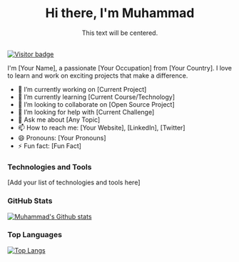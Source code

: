 <div align="center">
  <h1>Hi there, I'm Muhammad</h1>
  <p>This text will be centered.</p>
</div>

<p dir="auto">
<br>
<a target="_blank" rel="noopener noreferrer nofollow" href="https://camo.githubusercontent.com/342384b64cc1f70f9fd62fc40847e7c429efc5face12a29ce75d7331b1f5e864/68747470733a2f2f76697369746f722d62616467652e676c697463682e6d652f62616467653f706167655f69643d5372697368746934342d672e76697369746f722d6261646765"><img src="https://camo.githubusercontent.com/342384b64cc1f70f9fd62fc40847e7c429efc5face12a29ce75d7331b1f5e864/68747470733a2f2f76697369746f722d62616467652e676c697463682e6d652f62616467653f706167655f69643d5372697368746934342d672e76697369746f722d6261646765" alt="Visitor badge" data-canonical-src="https://visitor-badge.glitch.me/badge?page_id=nightmare1200.visitor-badge" style="max-width: 100%;"></a></p>

I'm [Your Name], a passionate [Your Occupation] from [Your Country]. I love to learn and work on exciting projects that make a difference.

- 🔭 I’m currently working on [Current Project]
- 🌱 I’m currently learning [Current Course/Technology]
- 👯 I’m looking to collaborate on [Open Source Project]
- 🤔 I’m looking for help with [Current Challenge]
- 💬 Ask me about [Any Topic]
- 📫 How to reach me: [Your Website], [LinkedIn], [Twitter]
- 😄 Pronouns: [Your Pronouns]
- ⚡ Fun fact: [Fun Fact]

### Technologies and Tools

[Add your list of technologies and tools here]

### GitHub Stats

[![Muhammad's Github stats](https://github-readme-stats.vercel.app/api?username=muhammad&show_icons=true&theme=radical)](https://github.com/nightmare1200/nightmare1200)

### Top Languages

[![Top Langs](https://github-readme-stats.vercel.app/api/top-langs/?username=muhammad&layout=compat&theme=radical)](https://github.com/nightmare1200/nightmare1200)

